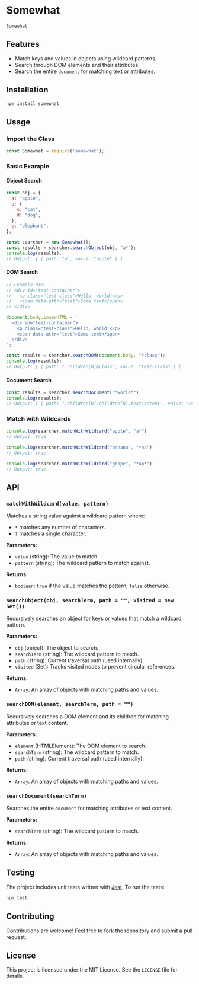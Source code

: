 # Somewhat

`Somewhat` 

## Features

- Match keys and values in objects using wildcard patterns.
- Search through DOM elements and their attributes.
- Search the entire `document` for matching text or attributes.

## Installation

```bash
npm install somewhat
```

## Usage

### Import the Class

```javascript
const Somewhat = require('somewhat');
```

### Basic Example

#### Object Search

```javascript
const obj = {
  a: "apple",
  b: {
    c: "cat",
    d: "dog",
  },
  e: "elephant",
};

const searcher = new Somewhat();
const results = searcher.searchObject(obj, "a*");
console.log(results);
// Output: [ { path: "a", value: "apple" } ]
```

#### DOM Search

```javascript
// Example HTML
// <div id="test-container">
//   <p class="test-class">Hello, world!</p>
//   <span data-attr="test">Some text</span>
// </div>

document.body.innerHTML = `
  <div id="test-container">
    <p class="test-class">Hello, world!</p>
    <span data-attr="test">Some text</span>
  </div>
`;

const results = searcher.searchDOM(document.body, "*class");
console.log(results);
// Output: [ { path: ".children[0]@class", value: "test-class" } ]
```

#### Document Search

```javascript
const results = searcher.searchDocument("*world*");
console.log(results);
// Output: [ { path: ".children[0].children[0].textContent", value: "Hello, world!" } ]
```

### Match with Wildcards

```javascript
console.log(searcher.matchWithWildcard("apple", "a*")
// Output: true

console.log(searcher.matchWithWildcard("banana", "*na")
// Output: true

console.log(searcher.matchWithWildcard("grape", "*ap*")
// Output: true
```

## API

### `matchWithWildcard(value, pattern)`

Matches a string value against a wildcard pattern where:
- `*` matches any number of characters.
- `?` matches a single character.

**Parameters:**
- `value` (string): The value to match.
- `pattern` (string): The wildcard pattern to match against.

**Returns:**
- `boolean`: `true` if the value matches the pattern, `false` otherwise.

### `searchObject(obj, searchTerm, path = "", visited = new Set())`

Recursively searches an object for keys or values that match a wildcard pattern.

**Parameters:**
- `obj` (object): The object to search.
- `searchTerm` (string): The wildcard pattern to match.
- `path` (string): Current traversal path (used internally).
- `visited` (Set): Tracks visited nodes to prevent circular references.

**Returns:**
- `Array`: An array of objects with matching paths and values.

### `searchDOM(element, searchTerm, path = "")`

Recursively searches a DOM element and its children for matching attributes or text content.

**Parameters:**
- `element` (HTMLElement): The DOM element to search.
- `searchTerm` (string): The wildcard pattern to match.
- `path` (string): Current traversal path (used internally).

**Returns:**
- `Array`: An array of objects with matching paths and values.

### `searchDocument(searchTerm)`

Searches the entire `document` for matching attributes or text content.

**Parameters:**
- `searchTerm` (string): The wildcard pattern to match.

**Returns:**
- `Array`: An array of objects with matching paths and values.

## Testing

The project includes unit tests written with [Jest](https://jestjs.io/). To run the tests:

```bash
npm test
```

## Contributing

Contributions are welcome! Feel free to fork the repository and submit a pull request.

## License

This project is licensed under the MIT License. See the `LICENSE` file for details.


